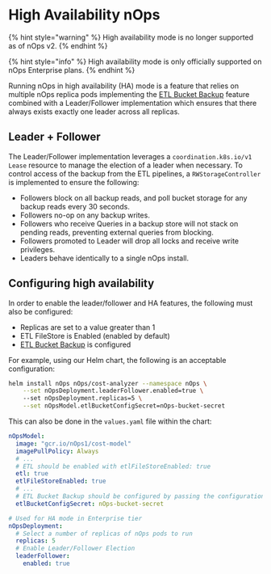 # High Availability nOps

{% hint style="warning" %}
High availability mode is no longer supported as of nOps v2.
{% endhint %}

{% hint style="info" %}
High availability mode is only officially supported on nOps Enterprise plans.
{% endhint %}

Running nOps in high availability (HA) mode is a feature that relies on multiple nOps replica pods implementing the [ETL Bucket Backup](/install-and-configure/install/etl-backup/etl-backup.md) feature combined with a Leader/Follower implementation which ensures that there always exists exactly one leader across all replicas.

## Leader + Follower

The Leader/Follower implementation leverages a `coordination.k8s.io/v1` `Lease` resource to manage the election of a leader when necessary. To control access of the backup from the ETL pipelines, a `RWStorageController` is implemented to ensure the following:

* Followers block on all backup reads, and poll bucket storage for any backup reads every 30 seconds.
* Followers no-op on any backup writes.
* Followers who receive Queries in a backup store will not stack on pending reads, preventing external queries from blocking.
* Followers promoted to Leader will drop all locks and receive write privileges.
* Leaders behave identically to a single nOps install.

## Configuring high availability

In order to enable the leader/follower and HA features, the following must also be configured:

* Replicas are set to a value greater than 1
* ETL FileStore is Enabled (enabled by default)
* [ETL Bucket Backup](/install-and-configure/install/etl-backup/etl-backup.md) is configured

For example, using our Helm chart, the following is an acceptable configuration:

```bash
helm install nOps nOps/cost-analyzer --namespace nOps \
	--set nOpsDeployment.leaderFollower.enabled=true \ 
	--set nOpsDeployment.replicas=5 \
	--set nOpsModel.etlBucketConfigSecret=nOps-bucket-secret
```

This can also be done in the `values.yaml` file within the chart:

```yaml
nOpsModel:
  image: "gcr.io/nOps1/cost-model"
  imagePullPolicy: Always
  # ... 
  # ETL should be enabled with etlFileStoreEnabled: true 
  etl: true
  etlFileStoreEnabled: true 
  # ...
  # ETL Bucket Backup should be configured by passing the configuration secret name
  etlBucketConfigSecret: nOps-bucket-secret

# Used for HA mode in Enterprise tier
nOpsDeployment:
  # Select a number of replicas of nOps pods to run 
  replicas: 5
  # Enable Leader/Follower Election 
  leaderFollower:
    enabled: true
```